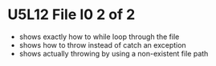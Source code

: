 # U5L12 File I0 2 of 2

- shows exactly how to while loop through the file
- shows how to throw instead of catch an exception
- shows actually throwing by using a non-existent file path

